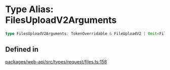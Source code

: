 # Type Alias: FilesUploadV2Arguments

```ts
type FilesUploadV2Arguments: TokenOverridable & FileUploadV2 | Omit<FileUploadV2, "file" | "content"> & FilesUploadV2ArgumentsMultipleFiles;
```

## Defined in

[packages/web-api/src/types/request/files.ts:158](https://github.com/slackapi/node-slack-sdk/blob/main/packages/web-api/src/types/request/files.ts#L158)
